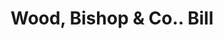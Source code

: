 ---
doi: 10.7916/D8VD89FH
date_other: '1880'
date_other_textual: 1880-1889
form: printed ephemera
genre:
- Invoices
name:
- Wood, Bishop & Co.
object_in_context_url: https://biggert.cul.columbia.edu/items/view/ave_biggert_00580
subject_hierarchical_geographic:
- Bangor, Maine, United States
subject_name:
- Wood, Bishop & Co.
title: Wood, Bishop & Co.. Bill
sort_title: Wood, Bishop & Co.. Bill
call_number: ave_biggert_00580
coordinates:
- 44.8,-68.8
pid: ave_biggert_00580
identifiers: ave_biggert_00580
canvas_id: ldpd:395853
permalink: "/items/ave_biggert_00580/"
layout: iiif-image-page
---